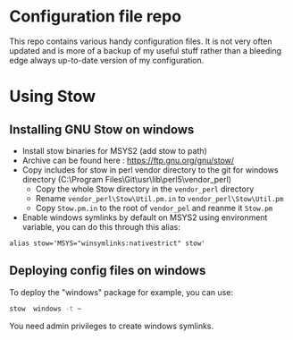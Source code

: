 # Configuration file repo

This repo contains various handy configuration files.
It is not very often updated and is more of a backup of my useful stuff  rather than a bleeding edge always up-to-date version of my configuration.

# Using Stow

## Installing GNU Stow on windows

* Install stow binaries for MSYS2 (add stow to path)
* Archive can be found here : https://ftp.gnu.org/gnu/stow/
* Copy includes for stow in perl vendor directory to the git for windows directory (C:\Program Files\Git\usr\lib\perl5\vendor_perl)
  * Copy the whole Stow directory in the `vendor_perl` directory
  * Rename `vendor_perl\Stow\Util.pm.in` to `vendor_perl\Stow\Util.pm`
  * Copy `Stow.pm.in` to the root of `vendor_pel` and reanme it `Stow.pm`
* Enable windows symlinks by default on MSYS2 using environment variable, you can do this through this alias:

```
alias stow='MSYS="winsymlinks:nativestrict" stow'
```

## Deploying config files on windows

To deploy the "windows" package for example, you can use:

```bash
stow  windows -t ~
```

You need admin privileges to create windows symlinks.
